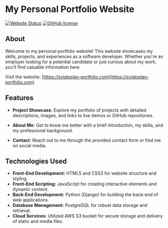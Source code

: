 # My Personal Portfolio Website

[![Website Status](https://img.shields.io/website?url=https://sviatosalv-portfolio.com)](https://sviatoslav-portfolio.com)
[![GitHub license](https://img.shields.io/badge/license-MIT-blue.svg)](https://github.com/Simon-code1/Sviatoslav-Portfolio/blob/main/LICENSE)

## About

Welcome to my personal portfolio website! This website showcases my skills, projects, and experiences as a software developer. Whether you're an employer looking for a potential candidate or just curious about my work, you'll find valuable information here.

Visit the website: [https://sviatoslav-portfolio.com](https://sviatoslav-portfolio.com)

## Features

- **Project Showcase**: Explore my portfolio of projects with detailed descriptions, images, and links to live demos or GitHub repositories.

- **About Me**: Get to know me better with a brief introduction, my skills, and my professional background.

- **Contact**: Reach out to me through the provided contact form or find me on social media.

## Technologies Used

- **Front-End Development:** HTML5 and CSS3 for website structure and styling.
- **Front-End Scripting:** JavaScript for creating interactive elements and dynamic content.
- **Back-End Development:** Python (Django) for building the back-end of web applications.
- **Database Management:** PostgreSQL for robust data storage and retrieval.
- **Cloud Services:** Utilized AWS S3 bucket for secure storage and delivery of static and media files.
